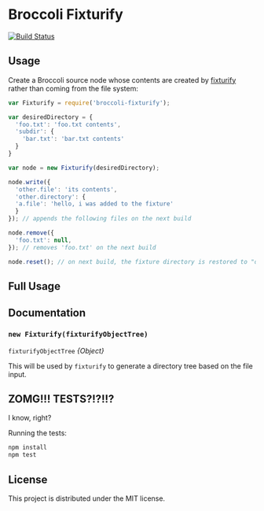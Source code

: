 # Broccoli Fixturify

[![Build Status](https://travis-ci.org/rwjblue/broccoli-fixturify.svg?branch=master)](https://travis-ci.org/rwjblue/broccoli-fixturify)

## Usage

Create a Broccoli source node whose contents are created by
[fixturify](https://github.com/joliss/node-fixturify) rather than coming from
the file system:

```javascript
var Fixturify = require('broccoli-fixturify');

var desiredDirectory = {
  'foo.txt': 'foo.txt contents',
  'subdir': {
    'bar.txt': 'bar.txt contents'
  }
}

var node = new Fixturify(desiredDirectory);

node.write({
  'other.file': 'its contents',
  'other.directory': {
  'a.file': 'hello, i was added to the fixture'
  }
}); // appends the following files on the next build

node.remove({
  'foo.txt': null,
}); // removes 'foo.txt' on the next build

node.reset(); // on next build, the fixture directory is restored to "desiredDirectory"
```

## Full Usage

## Documentation

### `new Fixturify(fixturifyObjectTree)`

`fixturifyObjectTree` *{Object}*

This will be used by `fixturify` to generate a directory tree based on the file input.

## ZOMG!!! TESTS?!?!!?

I know, right?

Running the tests:

```javascript
npm install
npm test
```

## License

This project is distributed under the MIT license.
